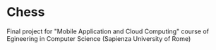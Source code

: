 # Chess
Final project for "Mobile Application and Cloud Computing" course of Egineering in Computer Science (Sapienza University of Rome)
